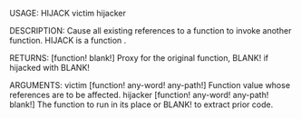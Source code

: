 USAGE:
     HIJACK victim hijacker 

DESCRIPTION:
     Cause all existing references to a function to invoke another function.
     HIJACK is a function .

RETURNS: [function! blank!]
    Proxy for the original function, BLANK! if hijacked with BLANK!

ARGUMENTS:
    victim [function! any-word! any-path!]
        Function value whose references are to be affected.
    hijacker [function! any-word! any-path! blank!]
        The function to run in its place or BLANK! to extract prior code.
